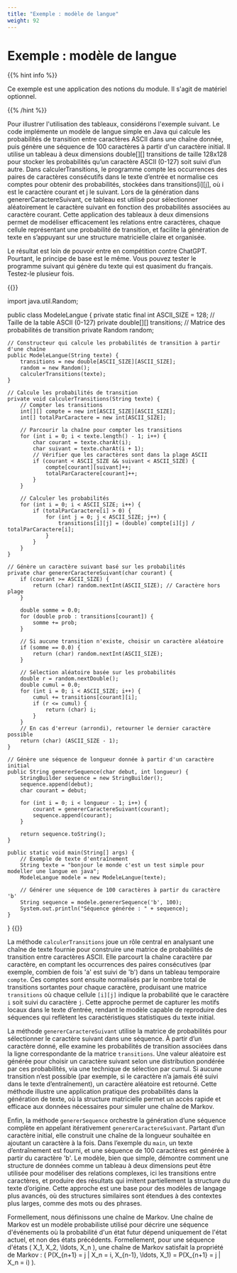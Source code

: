 ```yaml
---
title: "Exemple : modèle de langue"
weight: 92
---
```


# Exemple : modèle de langue


{{% hint info %}}

Ce exemple est une application des notions du module. Il s'agit de matériel optionnel.

{{% /hint %}}

Pour illustrer l'utilisation des tableaux, considérons l'exemple suivant. Le code implémente un modèle de langue simple en Java qui calcule les probabilités de transition entre caractères ASCII dans une chaîne donnée, puis génère une séquence de 100 caractères à partir d'un caractère initial. Il utilise un tableau à deux dimensions double[][] transitions de taille 128x128 pour stocker les probabilités qu’un caractère ASCII (0-127) soit suivi d’un autre. Dans calculerTransitions, le programme compte les occurrences des paires de caractères consécutifs dans le texte d’entrée et normalise ces comptes pour obtenir des probabilités, stockées dans transitions[i][j], où i est le caractère courant et j le suivant. Lors de la génération dans genererCaractereSuivant, ce tableau est utilisé pour sélectionner aléatoirement le caractère suivant en fonction des probabilités associées au caractère courant. Cette application des tableaux à deux dimensions permet de modéliser efficacement les relations entre caractères, chaque cellule représentant une probabilité de transition, et facilite la génération de texte en s’appuyant sur une structure matricielle claire et organisée.

Le résultat est loin de pouvoir entre en compétition contre ChatGPT. Pourtant, le principe de base est le même. Vous pouvez tester le programme
suivant qui génère du texte qui est quasiment du français. Testez-le plusieur fois.

{{<inlineJava path="ModeleLangue.java" lang="java">}}

import java.util.Random;

public class ModeleLangue {
    private static final int ASCII_SIZE = 128; // Taille de la table ASCII (0-127)
    private double[][] transitions; // Matrice des probabilités de transition
    private Random random;

    // Constructeur qui calcule les probabilités de transition à partir d'une chaîne
    public ModeleLangue(String texte) {
        transitions = new double[ASCII_SIZE][ASCII_SIZE];
        random = new Random();
        calculerTransitions(texte);
    }

    // Calcule les probabilités de transition
    private void calculerTransitions(String texte) {
        // Compter les transitions
        int[][] compte = new int[ASCII_SIZE][ASCII_SIZE];
        int[] totalParCaractere = new int[ASCII_SIZE];

        // Parcourir la chaîne pour compter les transitions
        for (int i = 0; i < texte.length() - 1; i++) {
            char courant = texte.charAt(i);
            char suivant = texte.charAt(i + 1);
            // Vérifier que les caractères sont dans la plage ASCII
            if (courant < ASCII_SIZE && suivant < ASCII_SIZE) {
                compte[courant][suivant]++;
                totalParCaractere[courant]++;
            }
        }

        // Calculer les probabilités
        for (int i = 0; i < ASCII_SIZE; i++) {
            if (totalParCaractere[i] > 0) {
                for (int j = 0; j < ASCII_SIZE; j++) {
                    transitions[i][j] = (double) compte[i][j] / totalParCaractere[i];
                }
            }
        }
    }

    // Génère un caractère suivant basé sur les probabilités
    private char genererCaractereSuivant(char courant) {
        if (courant >= ASCII_SIZE) {
            return (char) random.nextInt(ASCII_SIZE); // Caractère hors plage
        }

        double somme = 0.0;
        for (double prob : transitions[courant]) {
            somme += prob;
        }

        // Si aucune transition n'existe, choisir un caractère aléatoire
        if (somme == 0.0) {
            return (char) random.nextInt(ASCII_SIZE);
        }

        // Sélection aléatoire basée sur les probabilités
        double r = random.nextDouble();
        double cumul = 0.0;
        for (int i = 0; i < ASCII_SIZE; i++) {
            cumul += transitions[courant][i];
            if (r <= cumul) {
                return (char) i;
            }
        }
        // En cas d'erreur (arrondi), retourner le dernier caractère possible
        return (char) (ASCII_SIZE - 1);
    }

    // Génère une séquence de longueur donnée à partir d'un caractère initial
    public String genererSequence(char debut, int longueur) {
        StringBuilder sequence = new StringBuilder();
        sequence.append(debut);
        char courant = debut;

        for (int i = 0; i < longueur - 1; i++) {
            courant = genererCaractereSuivant(courant);
            sequence.append(courant);
        }

        return sequence.toString();
    }

    public static void main(String[] args) {
        // Exemple de texte d'entraînement
        String texte = "bonjour le monde c'est un test simple pour modeller une langue en java";
        ModeleLangue modele = new ModeleLangue(texte);
        
        // Générer une séquence de 100 caractères à partir du caractère 'b'
        String sequence = modele.genererSequence('b', 100);
        System.out.println("Séquence générée : " + sequence);
    }
}
{{</inlineJava>}}

La méthode `calculerTransitions` joue un rôle central en analysant une chaîne de texte fournie pour construire une matrice de probabilités de transition entre caractères ASCII. Elle parcourt la chaîne caractère par caractère, en comptant les occurrences des paires consécutives (par exemple, combien de fois 'a' est suivi de 'b') dans un tableau temporaire `compte`. Ces comptes sont ensuite normalisés par le nombre total de transitions sortantes pour chaque caractère, produisant une matrice `transitions` où chaque cellule `[i][j]` indique la probabilité que le caractère `i` soit suivi du caractère `j`. Cette approche permet de capturer les motifs locaux dans le texte d’entrée, rendant le modèle capable de reproduire des séquences qui reflètent les caractéristiques statistiques du texte initial.

La méthode `genererCaractereSuivant` utilise la matrice de probabilités pour sélectionner le caractère suivant dans une séquence. À partir d’un caractère donné, elle examine les probabilités de transition associées dans la ligne correspondante de la matrice `transitions`. Une valeur aléatoire est générée pour choisir un caractère suivant selon une distribution pondérée par ces probabilités, via une technique de sélection par cumul. Si aucune transition n’est possible (par exemple, si le caractère n’a jamais été suivi dans le texte d’entraînement), un caractère aléatoire est retourné. Cette méthode illustre une application pratique des probabilités dans la génération de texte, où la structure matricielle permet un accès rapide et efficace aux données nécessaires pour simuler une chaîne de Markov.

Enfin, la méthode `genererSequence` orchestre la génération d’une séquence complète en appelant itérativement `genererCaractereSuivant`. Partant d’un caractère initial, elle construit une chaîne de la longueur souhaitée en ajoutant un caractère à la fois. Dans l’exemple du `main`, un texte d’entraînement est fourni, et une séquence de 100 caractères est générée à partir du caractère 'b'. Le modèle, bien que simple, démontre comment une structure de données comme un tableau à deux dimensions peut être utilisée pour modéliser des relations complexes, ici les transitions entre caractères, et produire des résultats qui imitent partiellement la structure du texte d’origine. Cette approche est une base pour des modèles de langage plus avancés, où des structures similaires sont étendues à des contextes plus larges, comme des mots ou des phrases.

Formellement, nous définissons une chaîne de Markov. Une chaîne de Markov est un modèle probabiliste utilisé pour décrire une séquence d'événements où la probabilité d'un état futur dépend uniquement de l'état actuel, et non des états précédents. Formellement, pour une séquence d'états \( X_1, X_2, \ldots, X_n \), une chaîne de Markov satisfait la propriété de Markov : \( P(X_{n+1} = j | X_n = i, X_{n-1}, \ldots, X_1) = P(X_{n+1} = j | X_n = i) \). 
